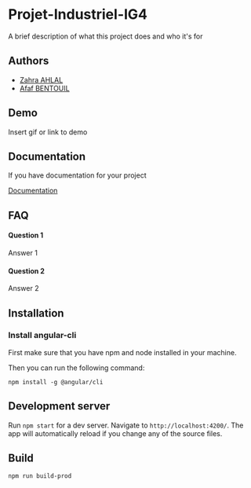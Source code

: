 # Projet-Industriel-IG4

A brief description of what this project does and who it's for

## Authors

- [Zahra AHLAL](https://github.com/zahra-ahlal)
- [Afaf BENTOUIL](https://github.com/afafbentouil)

## Demo

Insert gif or link to demo

## Documentation

If you have documentation for your project

[Documentation](https://linktodocumentation)

## FAQ

#### Question 1

Answer 1

#### Question 2

Answer 2

## Installation

### Install angular-cli

First make sure that you have npm and node installed in your machine.

Then you can run the following command:

```
npm install -g @angular/cli
```

## Development server

Run `npm start` for a dev server. Navigate to `http://localhost:4200/`. The app will automatically reload if you change any of the source files.

## Build

`npm run build-prod`
